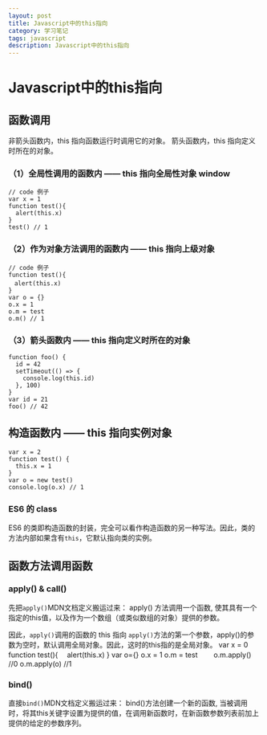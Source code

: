 ```yaml
---
layout: post
title: Javascript中的this指向
category: 学习笔记
tags: javascript
description: Javascript中的this指向
---
```


# Javascript中的this指向
## 函数调用
非箭头函数内，this 指向函数运行时调用它的对象。
箭头函数内，this 指向定义时所在的对象。
### （1）全局性调用的函数内 —— this 指向全局性对象 window
    // code 例子
    var x = 1
    function test(){
      alert(this.x)
    }
    test() // 1

### （2）作为对象方法调用的函数内 —— this 指向上级对象
    // code 例子
    function test(){
    　alert(this.x)
    }
    var o = {}
    o.x = 1
    o.m = test
    o.m() // 1

### （3）箭头函数内 —— this 指向定义时所在的对象
    function foo() {
      id = 42
      setTimeout(() => {
        console.log(this.id)
      }, 100)
    }
    var id = 21
    foo() // 42

## 构造函数内 —— this 指向实例对象
    var x = 2
    function test() {
      this.x = 1
    }
    var o = new test()
    console.log(o.x) // 1

### ES6 的 class
ES6 的类即构造函数的封装，完全可以看作构造函数的另一种写法。因此，类的方法内部如果含有`this`，它默认指向类的实例。

## 函数方法调用函数
### apply() & call() 
先把`apply()`MDN文档定义搬运过来：
    apply() 方法调用一个函数, 使其具有一个指定的this值，以及作为一个数组（或类似数组的对象）提供的参数。

因此，`apply()`调用的函数的 this 指向 `apply()`方法的第一个参数，apply()的参数为空时，默认调用全局对象。因此，这时的this指的是全局对象。
    var x = 0
    function test(){
    　alert(this.x)
    }
    var o={}
    o.x = 1
    o.m = test　　
    o.m.apply() //0
    o.m.apply(o) //1

### bind()
直接`bind()`MDN文档定义搬运过来：
    bind()方法创建一个新的函数, 当被调用时，将其this关键字设置为提供的值，在调用新函数时，在新函数参数列表前加上提供的给定的参数序列。